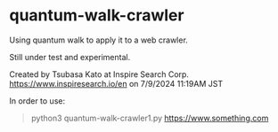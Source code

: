 # quantum-walk-crawler
Using quantum walk to apply it to a web crawler.

Still under test and experimental.

Created by Tsubasa Kato at Inspire Search Corp. https://www.inspiresearch.io/en on 7/9/2024 11:19AM JST

In order to use: 
>python3 quantum-walk-crawler1.py https://www.something.com
